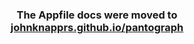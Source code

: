 <h3 align="center">
	The Appfile docs were moved to <a href='https://johnknapprs.github.io/pantograph/advanced/#appfile'>johnknapprs.github.io/pantograph</a>
</h3>

